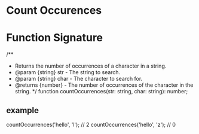 # Count Occurences


# Function Signature

/**
 * Returns the number of occurrences of a character in a string.
 * @param {string} str - The string to search.
 * @param {string} char - The character to search for.
 * @returns {number} - The number of occurrences of the character in the string.
 */
function countOccurrences(str: string, char: string): number;

## example
countOccurrences('hello', 'l'); // 2
countOccurrences('hello', 'z'); // 0

